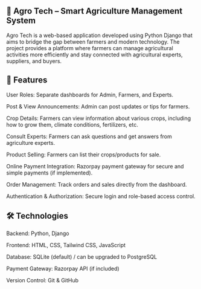 🌱 Agro Tech – Smart Agriculture Management System
---------------------------------------------------
Agro Tech is a web-based application developed using Python Django that aims to bridge the gap between farmers and modern technology. 
The project provides a platform where farmers can manage agricultural activities more efficiently and stay connected with 
agricultural experts, suppliers, and buyers.


🚀 Features
------------

User Roles: Separate dashboards for Admin, Farmers, and Experts.

Post & View Announcements: Admin can post updates or tips for farmers.

Crop Details: Farmers can view information about various crops, including how to grow them, climate conditions, fertilizers, etc.

Consult Experts: Farmers can ask questions and get answers from agriculture experts.

Product Selling: Farmers can list their crops/products for sale.

Online Payment Integration: Razorpay payment gateway for secure and simple payments (if implemented).

Order Management: Track orders and sales directly from the dashboard.

Authentication & Authorization: Secure login and role-based access control.


🛠️ Technologies
----------------

Backend: Python, Django

Frontend: HTML, CSS, Tailwind CSS, JavaScript

Database: SQLite (default) / can be upgraded to PostgreSQL

Payment Gateway: Razorpay API (if included)

Version Control: Git & GitHub

